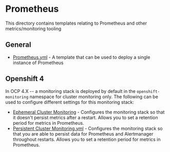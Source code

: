 # Prometheus

This directory contains templates relating to Prometheus and other metrics/monitoring tooling

## General

- [Prometheus.yml](prometheus.yml) - A template that can be used to deploy a single instance of Prometheus

## Openshift 4
In OCP 4.X -- a monitoring stack is deployed by default in the `openshift-monitoring` namespace for cluster monitoring only. The following can be used to configure different settings for this monitoring stack:

- [Ephemeral Cluster Monitoring](ephemeral-cluster-monitoring.yml) - Configures the monitoring stack so that it doesn't persist metrics after a restart. Allows you to set a retention period for metrics in Prometheus.
- [Persistent Cluster Monitoring.yml](persistent-cluster-monitoring.yml) - Configures the monitoring stack so that you are able to persist data for Prometheus and Alertmanager throughout restarts. Allows you to set a retention period for metrics in Prometheus.
